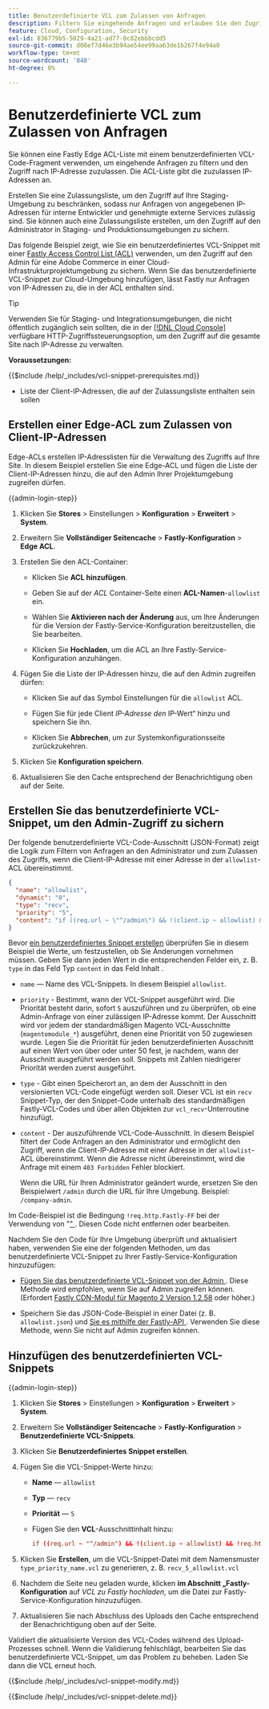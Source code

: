 ```yaml
---
title: Benutzerdefinierte VCL zum Zulassen von Anfragen
description: Filtern Sie eingehende Anfragen und erlauben Sie den Zugriff nach IP-Adresse für Adobe Commerce-Sites durch mit einer Fastly Edge ACL-Liste und einem benutzerdefinierten VCL-Snippet.
feature: Cloud, Configuration, Security
exl-id: 836779b5-5029-4a21-ad77-0c82ebbbcdd5
source-git-commit: d08ef7d46e3b94ae54ee99aa63de1b267f4e94a0
workflow-type: tm+mt
source-wordcount: '848'
ht-degree: 0%

---
```


# Benutzerdefinierte VCL zum Zulassen von Anfragen

Sie können eine Fastly Edge ACL-Liste mit einem benutzerdefinierten VCL-Code-Fragment verwenden, um eingehende Anfragen zu filtern und den Zugriff nach IP-Adresse zuzulassen. Die ACL-Liste gibt die zuzulassen IP-Adressen an.

Erstellen Sie eine Zulassungsliste, um den Zugriff auf Ihre Staging-Umgebung zu beschränken, sodass nur Anfragen von angegebenen IP-Adressen für interne Entwickler und genehmigte externe Services zulässig sind. Sie können auch eine Zulassungsliste erstellen, um den Zugriff auf den Administrator in Staging- und Produktionsumgebungen zu sichern.

Das folgende Beispiel zeigt, wie Sie ein benutzerdefiniertes VCL-Snippet mit einer [Fastly Access Control List (ACL)](https://docs.fastly.com/guides/access-control-lists/about-acls) verwenden, um den Zugriff auf den Admin für eine Adobe Commerce in einer Cloud-Infrastrukturprojektumgebung zu sichern. Wenn Sie das benutzerdefinierte VCL-Snippet zur Cloud-Umgebung hinzufügen, lässt Fastly nur Anfragen von IP-Adressen zu, die in der ACL enthalten sind.

>[!TIP]
>
>Verwenden Sie für Staging- und Integrationsumgebungen, die nicht öffentlich zugänglich sein sollten, die in der [[!DNL Cloud Console]](../project/overview.md#access-the-project-web-interface) verfügbare HTTP-Zugriffssteuerungsoption, um den Zugriff auf die gesamte Site nach IP-Adresse zu verwalten.

**Voraussetzungen:**


{{$include /help/_includes/vcl-snippet-prerequisites.md}}

- Liste der Client-IP-Adressen, die auf der Zulassungsliste enthalten sein sollen

## Erstellen einer Edge-ACL zum Zulassen von Client-IP-Adressen

Edge-ACLs erstellen IP-Adresslisten für die Verwaltung des Zugriffs auf Ihre Site. In diesem Beispiel erstellen Sie eine Edge-ACL und fügen die Liste der Client-IP-Adressen hinzu, die auf den Admin Ihrer Projektumgebung zugreifen dürfen.

{{admin-login-step}}

1. Klicken Sie **Stores** > Einstellungen > **Konfiguration** > **Erweitert** > **System**.

1. Erweitern Sie **Vollständiger Seitencache** > **Fastly-Konfiguration** > **Edge ACL**.

1. Erstellen Sie den ACL-Container:

   - Klicken Sie **ACL hinzufügen**.

   - Geben Sie auf der *ACL* Container-Seite einen **ACL-Namen**-`allowlist` ein.

   - Wählen Sie **Aktivieren nach der Änderung** aus, um Ihre Änderungen für die Version der Fastly-Service-Konfiguration bereitzustellen, die Sie bearbeiten.

   - Klicken Sie **Hochladen**, um die ACL an Ihre Fastly-Service-Konfiguration anzuhängen.

1. Fügen Sie die Liste der IP-Adressen hinzu, die auf den Admin zugreifen dürfen:

   - Klicken Sie auf das Symbol Einstellungen für die `allowlist` ACL.

   - Fügen Sie für jede Client *IP-Adresse den* IP-Wert“ hinzu und speichern Sie ihn.

   - Klicken Sie **Abbrechen**, um zur Systemkonfigurationsseite zurückzukehren.

1. Klicken Sie **Konfiguration speichern**.

1. Aktualisieren Sie den Cache entsprechend der Benachrichtigung oben auf der Seite.

## Erstellen Sie das benutzerdefinierte VCL-Snippet, um den Admin-Zugriff zu sichern

Der folgende benutzerdefinierte VCL-Code-Ausschnitt (JSON-Format) zeigt die Logik zum Filtern von Anfragen an den Administrator und zum Zulassen des Zugriffs, wenn die Client-IP-Adresse mit einer Adresse in der `allowlist`-ACL übereinstimmt.

```json
{
  "name": "allowlist",
  "dynamic": "0",
  "type": "recv",
  "priority": "5",
  "content": "if ((req.url ~ \"^/admin\") && !(client.ip ~ allowlist) && !req.http.Fastly-FF) { error 403 \"Forbidden\"; }"
}
```

Bevor [ein benutzerdefiniertes Snippet erstellen](https://experienceleague.adobe.com/docs/commerce-on-cloud/user-guide/cdn/custom-vcl-snippets/fastly-vcl-allowlist.html#add-the-custom-vcl-snippet) überprüfen Sie in diesem Beispiel die Werte, um festzustellen, ob Sie Änderungen vornehmen müssen. Geben Sie dann jeden Wert in die entsprechenden Felder ein, z. B. `type` in das Feld Typ `content` in das Feld Inhalt .

- `name` — Name des VCL-Snippets. In diesem Beispiel `allowlist`.

- `priority` - Bestimmt, wann der VCL-Snippet ausgeführt wird. Die Priorität besteht darin, sofort `5` auszuführen und zu überprüfen, ob eine Admin-Anfrage von einer zulässigen IP-Adresse kommt. Der Ausschnitt wird vor jedem der standardmäßigen Magento VCL-Ausschnitte (`magentomodule_*`) ausgeführt, denen eine Priorität von 50 zugewiesen wurde. Legen Sie die Priorität für jeden benutzerdefinierten Ausschnitt auf einen Wert von über oder unter 50 fest, je nachdem, wann der Ausschnitt ausgeführt werden soll. Snippets mit Zahlen niedrigerer Priorität werden zuerst ausgeführt.

- `type` - Gibt einen Speicherort an, an dem der Ausschnitt in den versionierten VCL-Code eingefügt werden soll. Dieser VCL ist ein `recv` Snippet-Typ, der den Snippet-Code unterhalb des standardmäßigen Fastly-VCL-Codes und über allen Objekten zur `vcl_recv`-Unterroutine hinzufügt.

- `content` - Der auszuführende VCL-Code-Ausschnitt. In diesem Beispiel filtert der Code Anfragen an den Administrator und ermöglicht den Zugriff, wenn die Client-IP-Adresse mit einer Adresse in der `allowlist`-ACL übereinstimmt. Wenn die Adresse nicht übereinstimmt, wird die Anfrage mit einem `403 Forbidden` Fehler blockiert.

  Wenn die URL für Ihren Administrator geändert wurde, ersetzen Sie den Beispielwert `/admin` durch die URL für Ihre Umgebung. Beispiel: `/company-admin`.

Im Code-Beispiel ist die Bedingung `!req.http.Fastly-FF` bei der Verwendung von &quot;[&quot; ](fastly-custom-cache-configuration.md#configure-back-ends-and-origin-shielding). Diesen Code nicht entfernen oder bearbeiten.

Nachdem Sie den Code für Ihre Umgebung überprüft und aktualisiert haben, verwenden Sie eine der folgenden Methoden, um das benutzerdefinierte VCL-Snippet zu Ihrer Fastly-Service-Konfiguration hinzuzufügen:

- [Fügen Sie das benutzerdefinierte VCL-Snippet von der Admin ](#add-the-custom-vcl-snippet). Diese Methode wird empfohlen, wenn Sie auf Admin zugreifen können. (Erfordert [Fastly CDN-Modul für Magento 2 Version 1.2.58](fastly-configuration.md#upgrade) oder höher.)

- Speichern Sie das JSON-Code-Beispiel in einer Datei (z. B. `allowlist.json`) und [ Sie es mithilfe der Fastly-API ](fastly-vcl-custom-snippets.md#manage-custom-vcl-snippets-using-the-api). Verwenden Sie diese Methode, wenn Sie nicht auf Admin zugreifen können.

## Hinzufügen des benutzerdefinierten VCL-Snippets

{{admin-login-step}}

1. Klicken Sie **Stores** > Einstellungen > **Konfiguration** > **Erweitert** > **System**.

1. Erweitern Sie **Vollständiger Seitencache** > **Fastly-Konfiguration** > **Benutzerdefinierte VCL-Snippets**.

1. Klicken Sie **Benutzerdefiniertes Snippet erstellen**.

1. Fügen Sie die VCL-Snippet-Werte hinzu:

   - **Name** — `allowlist`

   - **Typ** — `recv`

   - **Priorität** — `5`

   - Fügen Sie den **VCL**-Ausschnittinhalt hinzu:

     ```conf
     if ((req.url ~ "^/admin") && !(client.ip ~ allowlist) && !req.http.Fastly-FF) { error 403 "Forbidden";}
     ```

1. Klicken Sie **Erstellen**, um die VCL-Snippet-Datei mit dem Namensmuster `type_priority_name.vcl` zu generieren, z. B. `recv_5_allowlist.vcl`

1. Nachdem die Seite neu geladen wurde, klicken **im Abschnitt „Fastly-Konfiguration** auf *VCL zu Fastly hochladen*, um die Datei zur Fastly-Service-Konfiguration hinzuzufügen.

1. Aktualisieren Sie nach Abschluss des Uploads den Cache entsprechend der Benachrichtigung oben auf der Seite.

Validiert die aktualisierte Version des VCL-Codes während des Upload-Prozesses schnell. Wenn die Validierung fehlschlägt, bearbeiten Sie das benutzerdefinierte VCL-Snippet, um das Problem zu beheben. Laden Sie dann die VCL erneut hoch.

{{$include /help/_includes/vcl-snippet-modify.md}}

{{$include /help/_includes/vcl-snippet-delete.md}}

<!-- Last updated from includes: 2025-01-27 17:16:28 -->
